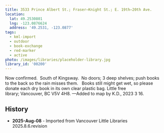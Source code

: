 ```yaml
---
title: 3533 Prince Albert St.; Fraser—Knight St.; E. 19th—20th Ave.
location:
  lat: 49.2530801
  lng: -123.0876624
  address: '49.2531, -123.0877'
tags:
  - kml-import
  - outdoor
  - book-exchange
  - red-marker
  - active
photo: /images/libraries/placeholder-library.jpg
library_id: '00200'
---
```

Now confirmed.  South of Kingsway. 
 No doors; 3 deep shelves; push books to the back so the rain misses them.  
Books still might get wet, so please donate each dry book in its own clear plastic bag.
Little free library; Vancouver, BC V5V 4H8.
—Added to map by K.D., 2023 3 16. 

## History
- **2025-Aug-08** - Imported from Vancouver Little Libraries 2025.8.6.revision
